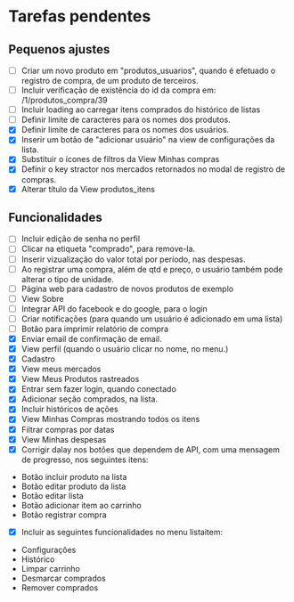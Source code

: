 # Tarefas pendentes

## Pequenos ajustes

- [ ] Criar um novo produto em "produtos_usuarios", quando é efetuado o registro de compra, de um produto de terceiros.
- [ ] Incluir verificação de existência do id da compra em: /1/produtos_compra/39
- [ ] Incluir loading ao carregar itens comprados do histórico de listas
- [ ] Definir limite de caracteres para os nomes dos produtos.
- [x] Definir limite de caracteres para os nomes dos usuários.
- [x] Inserir um botão de "adicionar usuário" na view de configurações da lista.
- [x] Substituir o ícones de filtros da View Minhas compras
- [x] Definir o key stractor nos mercados retornados no modal de registro de compras.
- [x] Alterar título da View produtos_itens

## Funcionalidades

- [ ] Incluir edição de senha no perfil
- [ ] Clicar na etiqueta "comprado", para remove-la.
- [ ] Inserir vizualização do valor total por período, nas despesas.
- [ ] Ao registrar uma compra, além de qtd e preço, o usuário também pode alterar o tipo de unidade.
- [ ] Página web para cadastro de novos produtos de exemplo
- [ ] View Sobre
- [ ] Integrar API do facebook e do google, para o login
- [ ] Criar notificações (para quando um usuário é adicionado em uma lista)
- [ ] Botão para imprimir relatório de compra
- [x] Enviar email de confirmação de email.
- [x] View perfil (quando o usuário clicar no nome, no menu.)
- [x] Cadastro
- [x] View meus mercados
- [x] View Meus Produtos rastreados
- [x] Entrar sem fazer login, quando conectado
- [x] Adicionar seção comprados, na lista.
- [x] Incluir históricos de ações
- [x] View Minhas Compras mostrando todos os itens
- [x] Filtrar compras por datas
- [x] View Minhas despesas
- [x] Corrigir dalay nos botões que dependem de API, com uma mensagem de progresso, nos seguintes itens:
 - Botão incluir produto na lista
 - Botão editar produto da lista
 - Botão editar lista
 - Botão adicionar item ao carrinho
 - Botão registrar compra
- [x] Incluir as seguintes funcionalidades no menu listaitem:
 - Configurações
 - Histórico
 - Limpar carrinho
 - Desmarcar comprados
 - Remover comprados